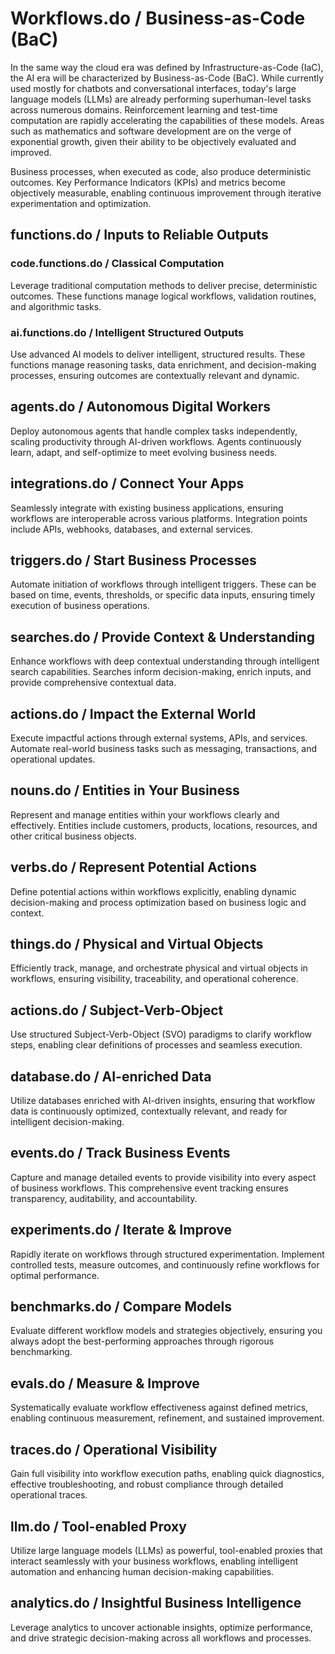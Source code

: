 # Workflows.do / Business-as-Code (BaC)

In the same way the cloud era was defined by Infrastructure-as-Code (IaC), the AI era will be characterized by Business-as-Code (BaC). While currently used mostly for chatbots and conversational interfaces, today's large language models (LLMs) are already performing superhuman-level tasks across numerous domains. Reinforcement learning and test-time computation are rapidly accelerating the capabilities of these models. Areas such as mathematics and software development are on the verge of exponential growth, given their ability to be objectively evaluated and improved.

Business processes, when executed as code, also produce deterministic outcomes. Key Performance Indicators (KPIs) and metrics become objectively measurable, enabling continuous improvement through iterative experimentation and optimization.

## functions.do / Inputs to Reliable Outputs

### code.functions.do / Classical Computation
Leverage traditional computation methods to deliver precise, deterministic outcomes. These functions manage logical workflows, validation routines, and algorithmic tasks.

### ai.functions.do / Intelligent Structured Outputs
Use advanced AI models to deliver intelligent, structured results. These functions manage reasoning tasks, data enrichment, and decision-making processes, ensuring outcomes are contextually relevant and dynamic.

## agents.do / Autonomous Digital Workers
Deploy autonomous agents that handle complex tasks independently, scaling productivity through AI-driven workflows. Agents continuously learn, adapt, and self-optimize to meet evolving business needs.

## integrations.do / Connect Your Apps
Seamlessly integrate with existing business applications, ensuring workflows are interoperable across various platforms. Integration points include APIs, webhooks, databases, and external services.

## triggers.do / Start Business Processes
Automate initiation of workflows through intelligent triggers. These can be based on time, events, thresholds, or specific data inputs, ensuring timely execution of business operations.

## searches.do / Provide Context & Understanding
Enhance workflows with deep contextual understanding through intelligent search capabilities. Searches inform decision-making, enrich inputs, and provide comprehensive contextual data.

## actions.do / Impact the External World
Execute impactful actions through external systems, APIs, and services. Automate real-world business tasks such as messaging, transactions, and operational updates.

## nouns.do / Entities in Your Business
Represent and manage entities within your workflows clearly and effectively. Entities include customers, products, locations, resources, and other critical business objects.

## verbs.do / Represent Potential Actions
Define potential actions within workflows explicitly, enabling dynamic decision-making and process optimization based on business logic and context.

## things.do / Physical and Virtual Objects
Efficiently track, manage, and orchestrate physical and virtual objects in workflows, ensuring visibility, traceability, and operational coherence.

## actions.do / Subject-Verb-Object
Use structured Subject-Verb-Object (SVO) paradigms to clarify workflow steps, enabling clear definitions of processes and seamless execution.

## database.do / AI-enriched Data
Utilize databases enriched with AI-driven insights, ensuring that workflow data is continuously optimized, contextually relevant, and ready for intelligent decision-making.

## events.do / Track Business Events
Capture and manage detailed events to provide visibility into every aspect of business workflows. This comprehensive event tracking ensures transparency, auditability, and accountability.

## experiments.do / Iterate & Improve
Rapidly iterate on workflows through structured experimentation. Implement controlled tests, measure outcomes, and continuously refine workflows for optimal performance.

## benchmarks.do / Compare Models
Evaluate different workflow models and strategies objectively, ensuring you always adopt the best-performing approaches through rigorous benchmarking.

## evals.do / Measure & Improve
Systematically evaluate workflow effectiveness against defined metrics, enabling continuous measurement, refinement, and sustained improvement.

## traces.do / Operational Visibility
Gain full visibility into workflow execution paths, enabling quick diagnostics, effective troubleshooting, and robust compliance through detailed operational traces.

## llm.do / Tool-enabled Proxy
Utilize large language models (LLMs) as powerful, tool-enabled proxies that interact seamlessly with your business workflows, enabling intelligent automation and enhancing human decision-making capabilities.

## analytics.do / Insightful Business Intelligence
Leverage analytics to uncover actionable insights, optimize performance, and drive strategic decision-making across all workflows and processes.

